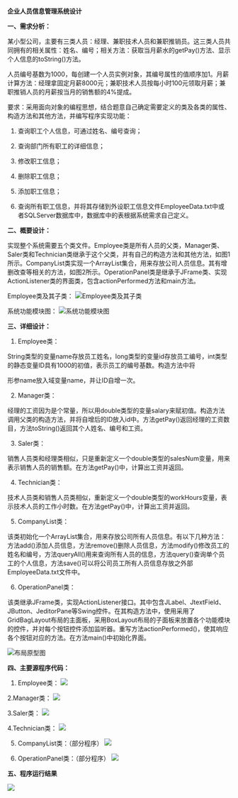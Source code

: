
**企业人员信息管理系统设计**

**一、需求分析：**

  某小型公司，主要有三类人员：经理、兼职技术人员和兼职推销员。这三类人员共同拥有的相关属性：姓名、编号；相关方法：获取当月薪水的getPay()方法、显示个人信息的toString()方法。

人员编号基数为1000，每创建一个人员实例对象，其编号属性的值顺序加1。月薪计算方法：经理拿固定月薪8000元；兼职技术人员按每小时100元领取月薪；兼职推销人员的月薪按当月的销售额的4%提成。

要求：采用面向对象的编程思想，结合题意自己确定需要定义的类及各类的属性、构造方法和其他方法，并编写程序实现功能：

1. 查询职工个人信息，可通过姓名、编号查询；

2. 查询部门所有职工的详细信息；

3. 修改职工信息；

4. 删除职工信息；

5. 添加职工信息；

6. 查询所有职工信息，并将其存储到外设职工信息文件EmployeeData.txt中或者SQLServer数据库中，数据库中的表根据系统需求自己定义。

**二、概要设计：**

实现整个系统需要五个类文件。Employee类是所有人员的父类，Manager类、Saler类和Technician类继承于这个父类，并有自己的构造方法和其他方法，如图1所示。CompanyList类实现一个ArrayList集合，用来存放公司人员信息。其有增删改查等相关的方法，如图2所示。OperationPanel类是继承于JFrame类、实现ActionListener类的界面类，包含actionPerformed方法和main方法。

Employee类及其子类：
![Employee类及其子类](https://upload-images.jianshu.io/upload_images/2348575-fc39ddc2c1608894.png?imageMogr2/auto-orient/strip%7CimageView2/2/w/1240)

系统功能模块图：
![系统功能模块图](https://upload-images.jianshu.io/upload_images/2348575-f30fc630f9e95abb.png?imageMogr2/auto-orient/strip%7CimageView2/2/w/1240)


**三、详细设计：**

1. Employee类：

String类型的变量name存放员工姓名，long类型的变量id存放员工编号，int类型的静态变量ID具有1000的初值，表示员工的编号基数。构造方法中将

形参name放入域变量name，并让ID自增一次。

2. Manager类：

经理的工资因为是个常量，所以用double类型的变量salary来赋初值。构造方法调用父类的构造方法，并将自增后的ID放入id中。方法getPay()返回经理的工资数目，方法toString()返回其个人姓名、编号和工资。

3. Saler类：

销售人员类和经理类相似，只是重新定义一个double类型的salesNum变量，用来表示销售人员的销售额。在方法getPay()中，计算出工资并返回。

4. Technician类：

技术人员类和销售人员类相似，重新定义一个double类型的workHours变量，表示技术人员的工作小时数。在方法getPay()中，计算出工资并返回。

5. CompanyList类：

该类初始化一个ArrayList集合，用来存放公司所有人员信息。有以下几种方法：方法add()添加人员信息，方法remove()删除人员信息，方法modify()修改员工的姓名和编号，方法queryAll()用来查询所有人员的信息，方法query()查询单个员工的个人信息，方法save()可以将公司员工所有人员信息存放之外部EmployeeData.txt文件中。

6. OperationPanel类：

该类继承JFrame类，实现ActionListener接口。其中包含JLabel、JtextField、JButton、JeditorPane等Swing控件。在其构造方法中，使用采用了GridBagLayout布局的主面板，采用BoxLayout布局的子面板来放置各个功能模块的控件，并对每个按钮控件添加监听器。重写方法actionPerformed()，使其响应各个按钮对应的方法。在方法main()中初始化界面。

![布局原型图](https://upload-images.jianshu.io/upload_images/2348575-04556b5a93131c3c.png?imageMogr2/auto-orient/strip%7CimageView2/2/w/1240)


**四、主要源程序代码：**

1. Employee类：
![](https://upload-images.jianshu.io/upload_images/2348575-b1cbd3e8a759bb0d.png?imageMogr2/auto-orient/strip%7CimageView2/2/w/1240)

2.Manager类：
![](https://upload-images.jianshu.io/upload_images/2348575-d2e34c86798ed7d9.png?imageMogr2/auto-orient/strip%7CimageView2/2/w/1240)

3.Saler类：
![](https://upload-images.jianshu.io/upload_images/2348575-42bf9ec621062e7d.png?imageMogr2/auto-orient/strip%7CimageView2/2/w/1240)

4.Technician类：
![](https://upload-images.jianshu.io/upload_images/2348575-3fde57d885b056e3.png?imageMogr2/auto-orient/strip%7CimageView2/2/w/1240)

5. CompanyList类：（部分程序）
![](https://upload-images.jianshu.io/upload_images/2348575-ed4cbc2d42a17ad0.png?imageMogr2/auto-orient/strip%7CimageView2/2/w/1240)

6. OperationPanel类：（部分程序）
![](https://upload-images.jianshu.io/upload_images/2348575-fe2b6c8de5ade197.png?imageMogr2/auto-orient/strip%7CimageView2/2/w/1240)


**五、程序运行结果**

![](https://upload-images.jianshu.io/upload_images/2348575-e419e1a4a1596375.png?imageMogr2/auto-orient/strip%7CimageView2/2/w/1240)

